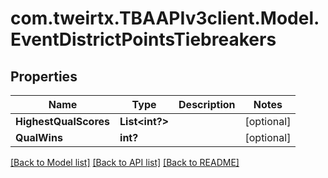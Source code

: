 
# com.tweirtx.TBAAPIv3client.Model.EventDistrictPointsTiebreakers

## Properties

Name | Type | Description | Notes
------------ | ------------- | ------------- | -------------
**HighestQualScores** | **List&lt;int?&gt;** |  | [optional] 
**QualWins** | **int?** |  | [optional] 

[[Back to Model list]](../README.md#documentation-for-models)
[[Back to API list]](../README.md#documentation-for-api-endpoints)
[[Back to README]](../README.md)

